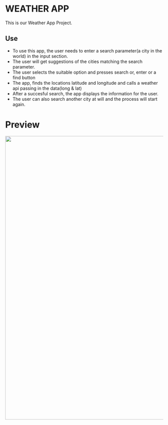# WEATHER APP
This is our Weather App Project.

## Use
- To use this app, the user needs to enter a search parameter(a city in the world) in the input section.
- The user will get suggestions of the cities matching the search parameter. 
- The user selects the suitable option and presses search or, enter or a find button
- The app, finds the locations latitude and longitude and calls a weather api passing in the data(long & lat)
- After a succesful search, the app displays the information for the user.
- The user can also search another city at will and the process will start again.

# Preview
<div align="center">
<a href="https://atril-ben-weather-app.netlify.app/"><img src="https://lh3.googleusercontent.com/fife/AAbDypDjgEmmlXfUlNJXbK2LFUR-JX6XVUrzjdXk6OYF3MtrjHb3FTjV0bFV1OibyoOeaqfKYHH_P5NmR7Rfa_uh0YiBziXlopU51a0mBHTAySjvZYgyUROFY3qjokMsW7nwB72HV22BQgVdOoaIR3aQwZflGXA9USc4mubn8P3UO8du6lwSeBPvw0in1FpkNK4S0OiZWVDzVEXSJG2zqFPAEPYsYJhRFHykuibKJG4b86re691b6Mu7i1ckB5DzIIivngBN5nDF8OBcjd7ImTj63p8EYzQZFZhuZpXoBAE5djNKKMCnA2f_ViuD0Mcz0e0Wt62DPOjLnILwV3gejQWekTAf8VLhEy_DizYHFOxxlefL40-vlDzHVEi5LwTLkoqVs3VPuOqldnWtBDwdlxeJUUGxHbanlkpK-Rb8XYLCc_1B5TThp37HPE-G_tIdxMQ5D0MYiimPiDOQ_wYd7yz1dHPXSSrgYyIDaHh8QhQb_A-laawAY-RCh382Z3K3iPpeAQfrr1zZbkB3E15atG5_gtm4mBq1CDfL-Xz2dGwc9wEwjY8SU2D0_6BmMjWgQc8D6ACWA437boj3_wtXF2UFV41iixxtUyejwJ1avKx_Q0IZCoyP020P4eXK2Dche4xvHVqLkRh4JlLzuVnGOuj50JbCEQcTjQq60VcooGiTd0srZQe6eC-JXaVMflFtv55vhfaWFN4xTh-3jW2wePfqFit3z3Um-KPa0DPnbH5wckH6Y9H29J9XRZzOPg_lNwCEB1cmK3e6OdRE2NHJdNvPg1z4KkuWsSt5Q69snqNZ75Gq0yYbynNB1oTLqaauqqDnsQ3-Zo7PXDpmCx7YyFMzYYBalqxkFXwfI96Yza2HUO-Rq2CkbYUcgaVVqvodLopert6e47b9fsFglXPLoSf7aPde5RpGnJ0I3Sp1bIp-RDt4SQX4q84Cw1IFgPQhOVJnnhYI0s_AOVOKpZAGC93_9eixmMrnLHVhyZonUyxGuoJJU1XkSJHJkF9cQKOm9rmXJU1K8hEhX8XpXQQ-Ku1czRheYuilpTSIGPJq87WGi4x3IhOuItykCQHkUksuCZ0UgFEYQNGUGUMt6befQ1OFgnGcxsPKHmHIh0oblI-ztcVvroWGL2pcD-mpOEf3_HJjZTPOVVzeM5qZPgOYvI5WXxJO45EWXZtCbHg6hryxeX-AQyhyv9gmUn38T3yzxomSNyRw6MmaKcWVt_wHLCOZx-4PDsHNVHH-O332Mld68xnwu1GMdjYMUexJnhe2tfFel1P5FXzgxmYjwSeARSY71QGLDQ4WQH_38IwLiE2zVgJvmyv37Ljw7Qp0AMU5uNQI2LV-6mYsqF6WaztPEHOldVoSegKNEtwDaIRteYM-dmhIBjN2JhSDXNTLDryiwJnKWXbi7ctMkOLV3U6Y9q4RyI0glY6ISy01vUTKm7s0fDxWqQ07x23iEiosd9A63AwnksYTNeZdLaMCGnG_9QY_-A=w1366-h617" width="900px"></a>
</div>
